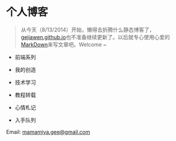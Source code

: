 个人博客
===

> 从今天（8/13/2014）开始，懒得去折腾什么静态博客了，[gejiawen.github.io](htttp://gejiawen.github.io)也不准备继续更新了。以后就专心使用心爱的[MarkDown](http://wowubuntu.com/markdown/)来写文章吧。Welcome ~

* 前端系列

* 我的创造

* 技术学习

* 教程转载

* 心情札记

* 入手队列


Email: mamamiya.gee@gmail.com
